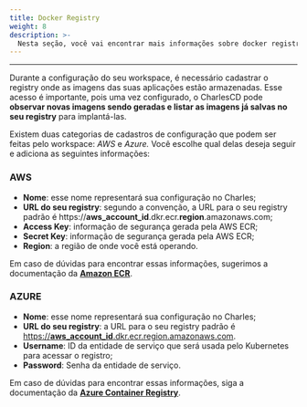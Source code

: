 ```yaml
---
title: Docker Registry
weight: 8
description: >-
  Nesta seção, você vai encontrar mais informações sobre docker registry.
---
```


---

Durante a configuração do seu workspace, é necessário cadastrar o registry onde as imagens das suas aplicações estão armazenadas. Esse acesso é importante, pois uma vez configurado, o CharlesCD pode **observar novas imagens sendo geradas e listar as imagens já salvas no seu registry** para implantá-las.

Existem duas categorias de cadastros de configuração que podem ser feitas pelo workspace: _AWS_ e _Azure._ Você escolhe qual delas deseja seguir e adiciona as seguintes informações:

### AWS

* **Nome**: esse nome representará sua configuração no Charles;
* **URL do seu registry**: segundo a convenção, a URL para o seu registry padrão é  https://**aws\_account\_id**.dkr.ecr.**region**.amazonaws.com;
* **Access Key**: informação de segurança gerada pela AWS ECR;
* **Secret Key**: informação de segurança gerada pela AWS ECR;
* **Region**: a região de onde você está operando. 

Em caso de dúvidas para encontrar essas informações, sugerimos a documentação da [**Amazon ECR**](https://docs.aws.amazon.com/AmazonECR/latest/userguide/Registries.html).

### AZURE

* **Nome**: esse nome representará sua configuração no Charles;
* **URL do seu registry**: a URL para o seu registry padrão é [https://**aws\_account\_id**.dkr.ecr.region.amazonaws.com](https://aws_account_id.dkr.ecr.region.amazonaws.com).
* **Username**: ID da entidade de serviço que será usada pelo Kubernetes para acessar o registro;
* **Password**: Senha da entidade de serviço.

Em caso de dúvidas para encontrar essas informações, siga a documentação da [**Azure Container Registry**](https://docs.microsoft.com/en-us/azure/container-registry/container-registry-concepts).
